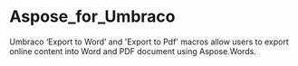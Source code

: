 Aspose_for_Umbraco
==================

Umbraco ‘Export to Word’ and 'Export to Pdf' macros allow users to export online content into Word and PDF document using Aspose.Words.
